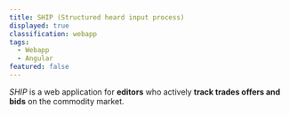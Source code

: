 ```yaml
---
title: SHIP (Structured heard input process)
displayed: true
classification: webapp
tags:
  - Webapp
  - Angular
featured: false
---
```

*SHIP* is a web application for **editors** who actively **track
trades offers and bids** on the commodity market.
